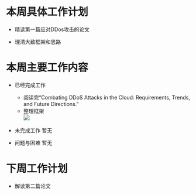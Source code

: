 # 本周具体工作计划  
+ 精读第一篇应对DDos攻击的论文  
- 理清大致框架和思路  
  
# 本周主要工作内容  
+ 已经完成工作  
    - 阅读完“Combating DDoS Attacks in the Cloud: Requirements, Trends, and Future Directions.”  
    + 整理框架  
    ![](DDos框架)  
    
+ 未完成工作 暂无  
  
- 问题与困难 暂无  
  
# 下周工作计划  
+ 解读第二篇论文
